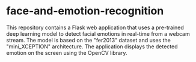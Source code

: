 # face-and-emotion-recognition
This repository contains a Flask web application that uses a pre-trained deep learning model to detect facial emotions in real-time from a webcam stream. The model is based on the "fer2013" dataset and uses the "mini_XCEPTION" architecture. The application displays the detected emotion on the screen using the OpenCV library. 
